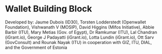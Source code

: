 # Wallet Building Block

Developed by: Jaume Dubois (ID30), Torsten Lodderstedt (Openwallet Foundation), Vishwanath V (MOSIP), David Higgins (Mifos Initiative), Abbie Barbir (ITU), Mary Metias (Gov. of Egypt), Dr Ramkumar (ITU), Lal Chandran (iGrant.io), George J Padayatti (iGrant.io), Lotta Lundin (iGrant.io), Ott Sarv (GovConsult) and Rounak Nayak (ITU)  in cooperation with GIZ, ITU, DIAL, and the Government of Estonia
